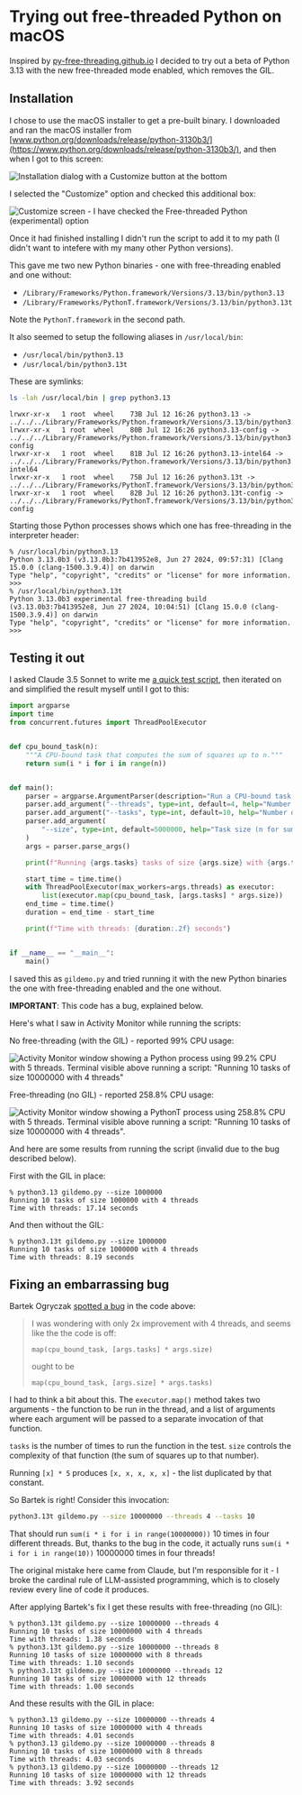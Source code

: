 # Trying out free-threaded Python on macOS

Inspired by [py-free-threading.github.io](https://py-free-threading.github.io/) I decided to try out a beta of Python 3.13 with the new free-threaded mode enabled, which removes the GIL.

## Installation

I chose to use the macOS installer to get a pre-built binary. I downloaded and ran the macOS installer from [www.python.org/downloads/release/python-3130b3/](https://www.python.org/downloads/release/python-3130b3/), and then when I got to this screen:

![Installation dialog with a Customize button at the bottom](https://github.com/user-attachments/assets/7e57d8f1-6a4b-4551-babd-127317dff5cd)

I selected the "Customize" option and checked this additional box:

![Customize screen - I have checked the Free-threaded Python (experimental) option](https://github.com/user-attachments/assets/5aa8d4dd-5c70-493e-a183-2f0799079830)

Once it had finished installing I didn't run the script to add it to my path (I didn't want to intefere with my many other Python versions).

This gave me two new Python binaries - one with free-threading enabled and one without:

- `/Library/Frameworks/Python.framework/Versions/3.13/bin/python3.13`
- `/Library/Frameworks/PythonT.framework/Versions/3.13/bin/python3.13t`

Note the `PythonT.framework` in the second path.

It also seemed to setup the following aliases in `/usr/local/bin`:

- `/usr/local/bin/python3.13`
- `/usr/local/bin/python3.13t`

These are symlinks:
```bash
ls -lah /usr/local/bin | grep python3.13
```
```
lrwxr-xr-x   1 root  wheel    73B Jul 12 16:26 python3.13 -> ../../../Library/Frameworks/Python.framework/Versions/3.13/bin/python3.13
lrwxr-xr-x   1 root  wheel    80B Jul 12 16:26 python3.13-config -> ../../../Library/Frameworks/Python.framework/Versions/3.13/bin/python3.13-config
lrwxr-xr-x   1 root  wheel    81B Jul 12 16:26 python3.13-intel64 -> ../../../Library/Frameworks/Python.framework/Versions/3.13/bin/python3.13-intel64
lrwxr-xr-x   1 root  wheel    75B Jul 12 16:26 python3.13t -> ../../../Library/Frameworks/PythonT.framework/Versions/3.13/bin/python3.13t
lrwxr-xr-x   1 root  wheel    82B Jul 12 16:26 python3.13t-config -> ../../../Library/Frameworks/PythonT.framework/Versions/3.13/bin/python3.13t-config
```

Starting those Python processes shows which one has free-threading in the interpreter header:
```
% /usr/local/bin/python3.13
Python 3.13.0b3 (v3.13.0b3:7b413952e8, Jun 27 2024, 09:57:31) [Clang 15.0.0 (clang-1500.3.9.4)] on darwin
Type "help", "copyright", "credits" or "license" for more information.
>>>
% /usr/local/bin/python3.13t
Python 3.13.0b3 experimental free-threading build (v3.13.0b3:7b413952e8, Jun 27 2024, 10:04:51) [Clang 15.0.0 (clang-1500.3.9.4)] on darwin
Type "help", "copyright", "credits" or "license" for more information.
>>> 
```

## Testing it out

I asked Claude 3.5 Sonnet to write me [a quick test script](https://gist.github.com/simonw/21b1e208b81f10731798f11da0af775d), then iterated on and simplified the result myself until I got to this:

```python
import argparse
import time
from concurrent.futures import ThreadPoolExecutor


def cpu_bound_task(n):
    """A CPU-bound task that computes the sum of squares up to n."""
    return sum(i * i for i in range(n))


def main():
    parser = argparse.ArgumentParser(description="Run a CPU-bound task with threads")
    parser.add_argument("--threads", type=int, default=4, help="Number of threads")
    parser.add_argument("--tasks", type=int, default=10, help="Number of tasks")
    parser.add_argument(
        "--size", type=int, default=5000000, help="Task size (n for sum of squares)"
    )
    args = parser.parse_args()

    print(f"Running {args.tasks} tasks of size {args.size} with {args.threads} threads")

    start_time = time.time()
    with ThreadPoolExecutor(max_workers=args.threads) as executor:
        list(executor.map(cpu_bound_task, [args.tasks] * args.size))
    end_time = time.time()
    duration = end_time - start_time

    print(f"Time with threads: {duration:.2f} seconds")


if __name__ == "__main__":
    main()
```
I saved this as `gildemo.py` and tried running it with the new Python binaries the one with free-threading enabled and the one without.

**IMPORTANT**: This code has a bug, explained below.

Here's what I saw in Activity Monitor while running the scripts:

No free-threading (with the GIL) - reported 99% CPU usage:

![Activity Monitor window showing a Python process using 99.2% CPU with 5 threads. Terminal visible above running a script: "Running 10 tasks of size 10000000 with 4 threads"](https://github.com/user-attachments/assets/686e2dcd-daff-4cfe-ba1e-c4aa38b0a10a)

Free-threading (no GIL) - reported 258.8% CPU usage:

![Activity Monitor window showing a PythonT process using 258.8% CPU with 5 threads. Terminal visible above running a script: "Running 10 tasks of size 10000000 with 4 threads".](https://github.com/user-attachments/assets/e7b8d291-a8a1-4e98-a73f-880403e14e8c)

And here are some results from running the script (invalid due to the bug described below).

First with the GIL in place:
```
% python3.13 gildemo.py --size 1000000 
Running 10 tasks of size 1000000 with 4 threads
Time with threads: 17.14 seconds
```
And then without the GIL:
```
% python3.13t gildemo.py --size 1000000 
Running 10 tasks of size 1000000 with 4 threads
Time with threads: 8.19 seconds
```
## Fixing an embarrassing bug

Bartek Ogryczak [spotted a bug](https://twitter.com/var_tec/status/1811928300840976662) in the code above:

> I was wondering with only 2x improvement with 4 threads, and seems like the the code is off:
>
> `map(cpu_bound_task, [args.tasks] * args.size)`
>
> ought to be
>
> `map(cpu_bound_task, [args.size] * args.tasks)`

I had to think a bit about this. The `executor.map()` method takes two arguments - the function to be run in the thread, and a list of arguments where each argument will be passed to a separate invocation of that function.

`tasks` is the number of times to run the function in the test. `size` controls the complexity of that function (the sum of squares up to that number).

Running `[x] * 5` produces `[x, x, x, x, x]` - the list duplicated by that constant.

So Bartek is right! Consider this invocation:

```bash
python3.13t gildemo.py --size 10000000 --threads 4 --tasks 10
```
That should run `sum(i * i for i in range(10000000))` 10 times in four different threads. But, thanks to the bug in the code, it actually runs `sum(i * i for i in range(10))` 10000000 times in four threads!

The original mistake here came from Claude, but I'm responsible for it - I broke the cardinal rule of LLM-assisted programming, which is to closely review every line of code it produces.

After applying Bartek's fix I get these results with free-threading (no GIL):
```
% python3.13t gildemo.py --size 10000000 --threads 4
Running 10 tasks of size 10000000 with 4 threads
Time with threads: 1.38 seconds
% python3.13t gildemo.py --size 10000000 --threads 8
Running 10 tasks of size 10000000 with 8 threads
Time with threads: 1.10 seconds
% python3.13t gildemo.py --size 10000000 --threads 12
Running 10 tasks of size 10000000 with 12 threads
Time with threads: 1.00 seconds
```
And these results with the GIL in place:
```
% python3.13 gildemo.py --size 10000000 --threads 4 
Running 10 tasks of size 10000000 with 4 threads
Time with threads: 4.01 seconds
% python3.13 gildemo.py --size 10000000 --threads 8
Running 10 tasks of size 10000000 with 8 threads
Time with threads: 4.03 seconds
% python3.13 gildemo.py --size 10000000 --threads 12 
Running 10 tasks of size 10000000 with 12 threads
Time with threads: 3.92 seconds
```
